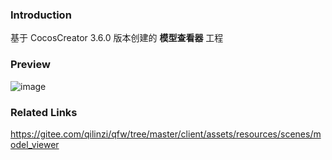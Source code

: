 ### Introduction
基于 CocosCreator 3.6.0 版本创建的 **模型查看器** 工程

### Preview
![image](../../../gif/202206/2022062301.gif)

### Related Links
https://gitee.com/qilinzi/qfw/tree/master/client/assets/resources/scenes/model_viewer